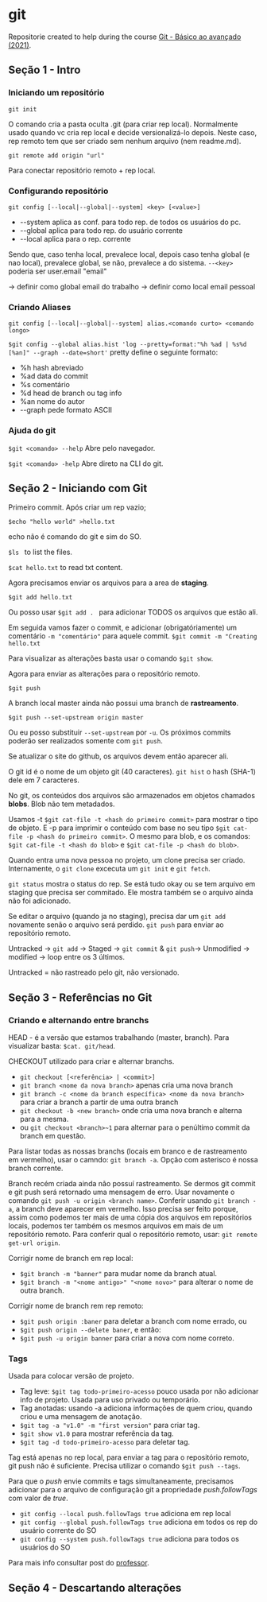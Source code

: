 # git
Repositorie created to help during the course [Git - Básico ao avançado (2021)](https://www.udemy.com/course/git-basico-ao-avancado-2021/). 

## Seção 1 - Intro


### Iniciando um repositório

```git init```
  
O comando cria a pasta oculta .git (para criar rep local). Normalmente usado quando vc cria rep local e decide versionalizá-lo depois. Neste caso, rep remoto tem que ser criado sem nenhum arquivo (nem readme.md).

```git remote add origin "url"```
  
Para conectar repositório remoto + rep local.

### Configurando repositório

```git config [--local|--global|--system] <key> [<value>]```
* --system aplica as conf. para todo rep. de todos os usuários do pc.
* --global aplica para todo rep. do usuário corrente
* --local aplica para o rep. corrente
  
Sendo que, caso tenha local, prevalece local, depois caso tenha global (e nao local), prevalece global, se não, prevalece a do sistema.
```--<key>``` poderia ser user.email "email"

-> definir como global email do trabalho
-> definir como local email pessoal

### Criando Aliases

```git config [--local|--global|--system] alias.<comando curto> <comando longo>```

```$git config --global alias.hist 'log --pretty=format:"%h %ad | %s%d [%an]" --graph --date=short'```
pretty define o seguinte formato:
* %h hash abreviado
* %ad data do commit
* %s comentário
* %d head de branch ou tag info
* %an nome do autor
* --graph pede formato ASCII

### Ajuda do git

```$git <comando> --help```
Abre pelo navegador.

```$git <comando> -help```
Abre direto na CLI do git.
  
##  Seção 2 - Iniciando com Git

Primeiro commit. Após criar um rep vazio;

```$echo "hello world" >hello.txt```

echo não é comando do git e sim do SO.

```$ls ``` to list the files.

```$cat hello.txt``` to read txt content.

Agora precisamos enviar os arquivos para a area de **staging**.

```$git add hello.txt```

Ou posso usar ```$git add . ``` para adicionar TODOS os arquivos que estão ali.

Em seguida vamos fazer o commit, e adicionar (obrigatóriamente) um comentário ```-m "comentário"``` para aquele commit.
```$git commit -m "Creating hello.txt```

Para visualizar as alterações basta usar o comando ```$git show```.

Agora para enviar as alterações para o repositório remoto.

```$git push```

A branch local master ainda não possui uma branch de **rastreamento**.

```$git push --set-upstream origin master```

Ou eu posso substituir ```--set-upstream``` por ```-u```. Os próximos commits poderão ser realizados somente com ```git push```.

Se atualizar o site do github, os arquivos devem então aparecer ali.

O git id é o nome de um objeto git (40 caracteres). ```git hist``` o hash (SHA-1) dele em 7 caracteres.

No git, os conteúdos dos arquivos são armazenados em objetos chamados **blobs**. Blob não tem metadados.

Usamos -t ```$git cat-file -t <hash do primeiro commit>``` para mostrar o tipo de objeto. E -p para imprimir o conteúdo com base no seu tipo ```$git cat-file -p <hash do primeiro commit>```. O mesmo para blob, e os comandos: ```$git cat-file -t <hash do blob>``` e ```$git cat-file -p <hash do blob>```.

Quando entra uma nova pessoa no projeto, um clone precisa ser criado.
Internamente, o ```git clone``` excecuta um ```git init``` e ```git fetch```.

```git status``` mostra o status do rep. Se está tudo okay ou se tem arquivo em staging que precisa ser commitado.
Ele mostra também se o arquivo ainda não foi adicionado.

Se editar o arquivo (quando ja no staging), precisa dar um ```git add``` novamente senão o arquivo será perdido.
```git push``` para enviar ao repositório remoto. 

Untracked -> ```git add``` -> Staged -> ```git commit``` & ```git push```-> Unmodified -> modified -> loop entre os 3 últimos.

Untracked = não rastreado pelo git, não versionado.

## Seção 3 - Referências no Git

### Criando e alternando entre branchs

HEAD - é a versão que estamos trabalhando (master, branch). Para visualizar basta: 
```$cat. git/head```.

CHECKOUT utilizado para criar e alternar branchs. 
* ```git checkout [<referência> | <commit>]```
* ```git branch <nome da nova branch>``` apenas cria uma nova branch
* ```git branch -c <nome da branch específica> <nome da nova branch>``` para criar a branch a partir de uma outra branch
* ```git checkout -b <new branch>``` onde cria uma nova branch e alterna para a mesma.
* ou ```git checkout <branch>~1``` para alternar para o penúltimo commit da branch em questão.

Para listar todas as nossas branchs (locais em branco e de rastreamento em vermelho), usar o camndo:
```git branch -a```. Opção com asterisco é nossa branch corrente.

Branch recém criada ainda não possuí rastreamento. Se dermos git commit e git push será retornado uma mensagem de erro.
Usar novamente o comando ```git push -u origin <branch name>```. Conferir usando ```git branch -a```, a branch deve aparecer em vermelho. 
Isso precisa ser feito porque, assim como podemos ter mais de uma cópia dos arquivos em repositórios locais, podemos ter também os mesmos arquivos em mais de um repositório remoto.
Para conferir qual o repositório remoto, usar: ```git remote get-url origin```.

Corrigir nome de branch em rep local:
* ```$git branch -m "banner"``` para mudar nome da branch atual.
* ```$git branch -m "<nome antigo>" "<nome novo>"``` para alterar o nome de outra branch.

Corrigir nome de branch rem rep remoto:
* ```$git push origin :baner``` para deletar a branch com nome errado, ou
* ```$git push origin --delete baner```, e então:
* ```$git push -u origin banner``` para criar a nova com nome correto.

### Tags

Usada para colocar versão de projeto.
* Tag leve: ```$git tag todo-primeiro-acesso``` pouco usada por não adicionar info de projeto. Usada para uso privado ou temporário.
* Tag anotadas: usando -a adiciona informações de quem criou, quando criou e uma mensagem de anotação.
* ```$git tag -a "v1.0" -m "first version"``` para criar tag.
* ```$git show v1.0``` para mostrar referência da tag.
* ```$git tag -d todo-primeiro-acesso``` para deletar tag.

Tag está apenas no rep local, para enviar a tag para o repositório remoto, git push não é suficiente.
Precisa utilizar o comando ```$git push --tags```.

Para que o *push* envie commits e tags simultaneamente, precisamos adicionar para o arquivo de configuração git a propriedade *push.followTags* com valor de *true*.
* ```git config --local push.followTags true``` adiciona em rep local
* ```git config --global push.followTags true``` adiciona em todos os rep do usuário corrente do SO
* ```git config --system push.followTags true``` adiciona para todos os usuários do SO

Para mais info consultar post do [professor](https://dev.to/rsantanarj/entenda-conceitos-basicos-sobre-git-d2f).

## Seção 4 - Descartando alterações
